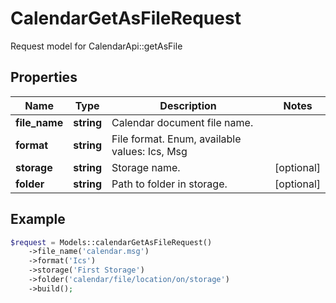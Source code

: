 # CalendarGetAsFileRequest

Request model for CalendarApi::getAsFile

## Properties

Name | Type | Description | Notes
---- | ---- | ----------- | -----
**file_name** | **string**| Calendar document file name. |
**format** | **string**| File format. Enum, available values: Ics, Msg |
**storage** | **string**| Storage name. | [optional]
**folder** | **string**| Path to folder in storage. | [optional]

## Example
```php
$request = Models::calendarGetAsFileRequest()
    ->file_name('calendar.msg')
    ->format('Ics')
    ->storage('First Storage')
    ->folder('calendar/file/location/on/storage')
    ->build();
```

